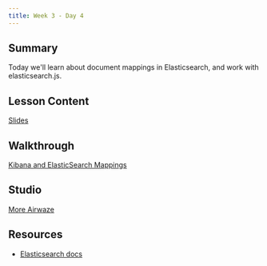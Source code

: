 ```yaml
---
title: Week 3 - Day 4
---
```


## Summary

Today we'll learn about document mappings in Elasticsearch, and work with elasticsearch.js.

## Lesson Content

[Slides](https://education.launchcode.org/gis-devops-slides/week03/elasticsearch2.html)

## Walkthrough

[Kibana and ElasticSearch Mappings](../../walkthroughs/elasticsearch2)

## Studio

[More Airwaze](../../studios/elasticsearch2/)

## Resources

- [Elasticsearch docs](https://www.elastic.co/guide/en/elasticsearch/reference/current/index.html)
